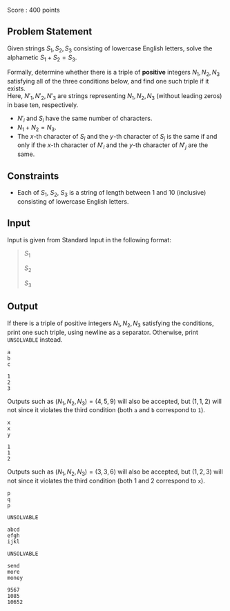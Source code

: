 Score : $400$ points

## Problem Statement

Given strings $S_1,S_2,S_3$ consisting of lowercase English letters, solve the alphametic $S_1+S_2=S_3$.

Formally, determine whether there is a triple of **positive** integers $N_1, N_2, N_3$ satisfying all of the three conditions below, and find one such triple if it exists.<br>
Here, $N'_1, N'_2, N'_3$ are strings representing $N_1, N_2, N_3$ (without leading zeros) in base ten, respectively.

- $N'_i$ and $S_i$ have the same number of characters.
- $N_1+N_2=N_3$.
- The $x$-th character of $S_i$ and the $y$-th character of $S_j$ is the same if and only if the $x$-th character of $N'_i$ and the $y$-th character of $N'_j$ are the same.

## Constraints

- Each of $S_1$, $S_2$, $S_3$ is a string of length between $1$ and $10$ (inclusive) consisting of lowercase English letters.

## Input

Input is given from Standard Input in the following format:

> $S_1$
> 
> $S_2$
> 
> $S_3$

## Output

If there is a triple of positive integers $N_1, N_2, N_3$ satisfying the conditions, print one such triple, using newline as a separator.
Otherwise, print `UNSOLVABLE` instead.

```input1
a
b
c
```

```output1
1
2
3
```

Outputs such as $(N_1, N_2, N_3) = (4,5,9)$ will also be accepted, but $(1,1,2)$ will not since it violates the third condition (both `a` and `b` correspond to `1`).

```input2
x
x
y
```

```output2
1
1
2
```

Outputs such as $(N_1, N_2, N_3) = (3,3,6)$ will also be accepted, but $(1,2,3)$ will not since it violates the third condition (both $1$ and $2$ correspond to `x`).

```input3
p
q
p
```

```output3
UNSOLVABLE
```

```input4
abcd
efgh
ijkl
```

```output4
UNSOLVABLE
```

```input5
send
more
money
```

```output5
9567
1085
10652
```